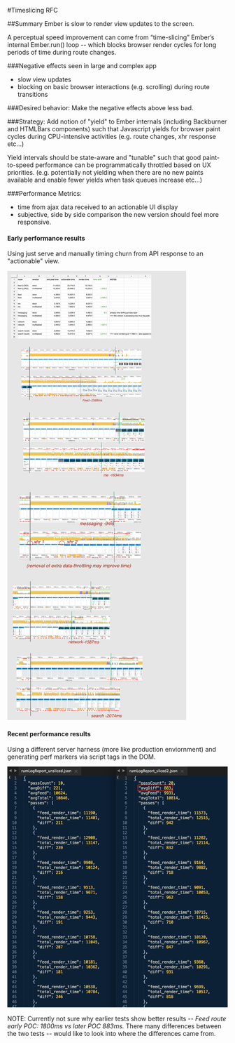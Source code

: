 #Timeslicing RFC

##Summary
Ember is slow to render view updates to the screen.

A perceptual speed improvement can come from “time-slicing” Ember’s internal Ember.run() loop -- which blocks browser render cycles for long periods of time during route changes.

###Negative effects seen in large and complex app
- slow view updates
- blocking on basic browser interactions (e.g. scrolling) during route transitions

###Desired behavior:
Make the negative effects above less bad.

###Strategy:
Add notion of "yield" to Ember internals (including Backburner and HTMLBars components) such that Javascript yields for browser paint cycles during CPU-intensive activities (e.g. route changes, xhr response etc...)

Yield intervals should be state-aware and "tunable" such that good paint-to-speed performance can be programmatically throttled based on UX priorities. (e.g. potentially not yielding when there are no new paints available and enable fewer yields when task queues increase etc...)

###Performance Metrics:
- time from ajax data received to an actionable UI display
- subjective, side by side comparison the new version should feel more responsive.


#### Early performance results
Using just serve and manually timing churn from API response to an "actionable" view.

![./earlyPOC.png](./earlyPOC.png)


#### Recent performance results
Using a different server harness (more like production enviornment) and generating perf markers via script tags in the DOM.

![./rumTests.png](./rumTests.png)

NOTE: Currently not sure why earlier tests show better results -- *Feed route early POC: 1800ms vs later POC 883ms.*
There many differences between the two tests -- would like to look into where the differences came from.

